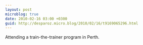 ```yaml
---
layout: post
microblog: true
date: 2010-02-16 03:00 +0300
guid: http://desparoz.micro.blog/2010/02/16/t9169065296.html
---
```

Attending a train-the-trainer program in Perth.
